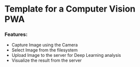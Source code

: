 # Template for a Computer Vision PWA

### Features:
- Capture Image using the Camera
- Select Image from the filesystem
- Upload Image to the server for Deep Learning analysis
- Visualize the result from the server
